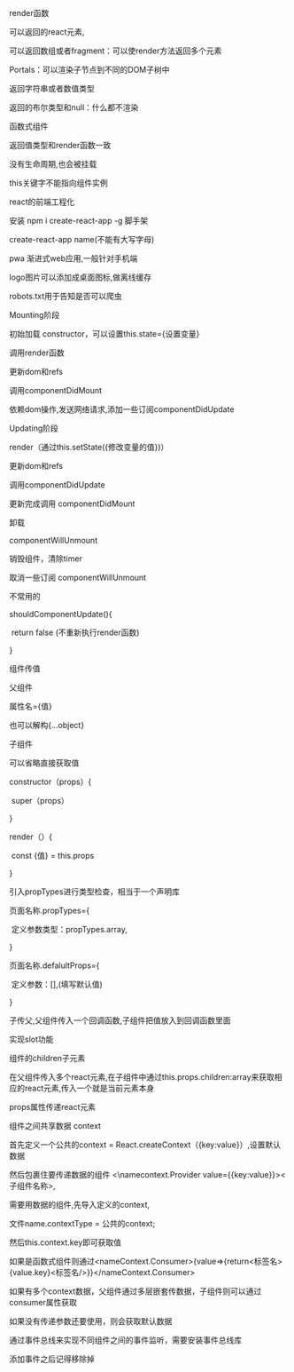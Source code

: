 render函数

可以返回的react元素,

可以返回数组或者fragment：可以使render方法返回多个元素

Portals：可以渲染子节点到不同的DOM子树中

返回字符串或者数值类型

返回的布尔类型和null：什么都不渲染



函数式组件

返回值类型和render函数一致

没有生命周期,也会被挂载

this关键字不能指向组件实例



react的前端工程化

安装 npm i create-react-app -g 脚手架

create-react-app  name(不能有大写字母)



pwa 渐进式web应用,一般针对手机端

logo图片可以添加成桌面图标,做离线缓存

robots.txt用于告知是否可以爬虫



Mounting阶段

初始加载 constructor，可以设置this.state={设置变量}

调用render函数

更新dom和refs

调用componentDidMount

依赖dom操作,发送网络请求,添加一些订阅componentDidUpdate 

Updating阶段

render（通过this.setState({修改变量的值})）

更新dom和refs

调用componentDidUpdate

更新完成调用 componentDidMount

卸载

componentWillUnmount

销毁组件，清除timer

取消一些订阅 componentWillUnmount



不常用的

shouldComponentUpdate(){

​	return false   (不重新执行render函数)

}



组件传值

父组件

 属性名={值}

也可以解构{...object}

子组件

可以省略直接获取值

constructor（props）{

​	super（props）

}

render（）{

​	const {值} = this.props

}

引入propTypes进行类型检查，相当于一个声明库

页面名称.propTypes={

​	定义参数类型：propTypes.array,

}

页面名称.defalultProps={

​	定义参数：[],(填写默认值)

}

子传父,父组件传入一个回调函数,子组件把值放入到回调函数里面



实现slot功能

组件的children子元素

在父组件传入多个react元素,在子组件中通过this.props.children:array来获取相应的react元素,传入一个就是当前元素本身

props属性传递react元素



组件之间共享数据 context

首先定义一个公共的context = React.createContext（{key:value}）,设置默认数据

然后包裹住要传递数据的组件 <\namecontext.Provider value={{key:value}}>\<子组件名称>,

需要用数据的组件,先导入定义的context,

文件name.contextType =  公共的context;

然后this.context.key即可获取值

如果是函数式组件则通过\<nameContext.Consumer>{value=>{return\<标签名>{value.key}\<标签名/>}}</nameContext.Consumer>

如果有多个context数据，父组件通过多层嵌套传数据，子组件则可以通过consumer属性获取



如果没有传递参数还要使用，则会获取默认数据



通过事件总线来实现不同组件之间的事件监听，需要安装事件总线库

添加事件之后记得移除掉